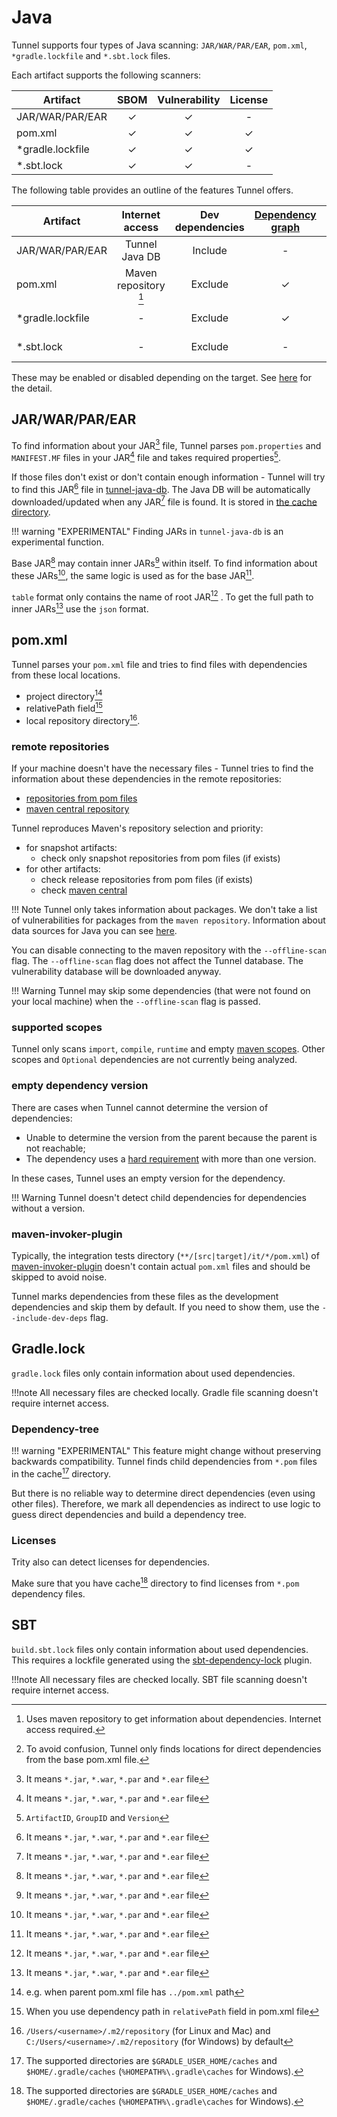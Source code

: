 # Java

Tunnel supports four types of Java scanning: `JAR/WAR/PAR/EAR`, `pom.xml`, `*gradle.lockfile` and `*.sbt.lock` files.

Each artifact supports the following scanners:

| Artifact          | SBOM | Vulnerability | License |
| ----------------- | :--: | :-----------: | :-----: |
| JAR/WAR/PAR/EAR   |  ✓   |       ✓       |    -    |
| pom.xml           |  ✓   |       ✓       |    ✓    |
| \*gradle.lockfile |  ✓   |       ✓       |    ✓    |
| \*.sbt.lock       |  ✓   |       ✓       |    -    |

The following table provides an outline of the features Tunnel offers.

| Artifact          |    Internet access    | Dev dependencies | [Dependency graph][dependency-graph] | Position | [Detection Priority][detection-priority] |
| ----------------- | :-------------------: | :--------------: | :----------------------------------: | :------: | :--------------------------------------: |
| JAR/WAR/PAR/EAR   |    Tunnel Java DB     |     Include      |                  -                   |    -     |                Not needed                |
| pom.xml           | Maven repository [^1] |     Exclude      |                  ✓                   |  ✓[^7]   |                    -                     |
| \*gradle.lockfile |           -           |     Exclude      |                  ✓                   |    ✓     |                Not needed                |
| \*.sbt.lock       |           -           |     Exclude      |                  -                   |    ✓     |                Not needed                |

These may be enabled or disabled depending on the target.
See [here](./index.md) for the detail.

## JAR/WAR/PAR/EAR

To find information about your JAR[^2] file, Tunnel parses `pom.properties` and `MANIFEST.MF` files in your JAR[^2] file and takes required properties[^3].

If those files don't exist or don't contain enough information - Tunnel will try to find this JAR[^2] file in [tunnel-java-db](https://github.com/aquasecurity/trivy-java-db).
The Java DB will be automatically downloaded/updated when any JAR[^2] file is found.
It is stored in [the cache directory](../../configuration/cache.md#cache-directory).

!!! warning "EXPERIMENTAL"
Finding JARs in `tunnel-java-db` is an experimental function.

Base JAR[^2] may contain inner JARs[^2] within itself.
To find information about these JARs[^2], the same logic is used as for the base JAR[^2].

`table` format only contains the name of root JAR[^2] . To get the full path to inner JARs[^2] use the `json` format.

## pom.xml

Tunnel parses your `pom.xml` file and tries to find files with dependencies from these local locations.

- project directory[^4]
- relativePath field[^5]
- local repository directory[^6].

### remote repositories

If your machine doesn't have the necessary files - Tunnel tries to find the information about these dependencies in the remote repositories:

- [repositories from pom files][maven-pom-repos]
- [maven central repository][maven-central]

Tunnel reproduces Maven's repository selection and priority:

- for snapshot artifacts:
  - check only snapshot repositories from pom files (if exists)
- for other artifacts:
  - check release repositories from pom files (if exists)
  - check [maven central][maven-central]

!!! Note
Tunnel only takes information about packages. We don't take a list of vulnerabilities for packages from the `maven repository`.
Information about data sources for Java you can see [here](../../scanner/vulnerability.md#langpkg-data-sources).

You can disable connecting to the maven repository with the `--offline-scan` flag.
The `--offline-scan` flag does not affect the Tunnel database.
The vulnerability database will be downloaded anyway.

!!! Warning
Tunnel may skip some dependencies (that were not found on your local machine) when the `--offline-scan` flag is passed.

### supported scopes

Tunnel only scans `import`, `compile`, `runtime` and empty [maven scopes][maven-scopes]. Other scopes and `Optional` dependencies are not currently being analyzed.

### empty dependency version

There are cases when Tunnel cannot determine the version of dependencies:

- Unable to determine the version from the parent because the parent is not reachable;
- The dependency uses a [hard requirement][version-requirement] with more than one version.

In these cases, Tunnel uses an empty version for the dependency.

!!! Warning
Tunnel doesn't detect child dependencies for dependencies without a version.

### maven-invoker-plugin

Typically, the integration tests directory (`**/[src|target]/it/*/pom.xml`) of [maven-invoker-plugin][maven-invoker-plugin] doesn't contain actual `pom.xml` files and should be skipped to avoid noise.

Tunnel marks dependencies from these files as the development dependencies and skip them by default.
If you need to show them, use the `--include-dev-deps` flag.

## Gradle.lock

`gradle.lock` files only contain information about used dependencies.

!!!note
All necessary files are checked locally. Gradle file scanning doesn't require internet access.

### Dependency-tree

!!! warning "EXPERIMENTAL"
This feature might change without preserving backwards compatibility.
Tunnel finds child dependencies from `*.pom` files in the cache[^8] directory.

But there is no reliable way to determine direct dependencies (even using other files).
Therefore, we mark all dependencies as indirect to use logic to guess direct dependencies and build a dependency tree.

### Licenses

Trity also can detect licenses for dependencies.

Make sure that you have cache[^8] directory to find licenses from `*.pom` dependency files.

## SBT

`build.sbt.lock` files only contain information about used dependencies. This requires a lockfile generated using the
[sbt-dependency-lock][sbt-dependency-lock] plugin.

!!!note
All necessary files are checked locally. SBT file scanning doesn't require internet access.

[^1]: Uses maven repository to get information about dependencies. Internet access required.
[^2]: It means `*.jar`, `*.war`, `*.par` and `*.ear` file
[^3]: `ArtifactID`, `GroupID` and `Version`
[^4]: e.g. when parent pom.xml file has `../pom.xml` path
[^5]: When you use dependency path in `relativePath` field in pom.xml file
[^6]: `/Users/<username>/.m2/repository` (for Linux and Mac) and `C:/Users/<username>/.m2/repository` (for Windows) by default
[^7]: To avoid confusion, Tunnel only finds locations for direct dependencies from the base pom.xml file.
[^8]: The supported directories are `$GRADLE_USER_HOME/caches` and `$HOME/.gradle/caches` (`%HOMEPATH%\.gradle\caches` for Windows).

[dependency-graph]: ../../configuration/reporting.md#show-origins-of-vulnerable-dependencies
[maven-invoker-plugin]: https://maven.apache.org/plugins/maven-invoker-plugin/usage.html
[maven-central]: https://repo.maven.apache.org/maven2/
[maven-pom-repos]: https://maven.apache.org/settings.html#repositories
[maven-scopes]: https://maven.apache.org/guides/introduction/introduction-to-dependency-mechanism.html#Dependency_Scope
[sbt-dependency-lock]: https://stringbean.github.io/sbt-dependency-lock
[detection-priority]: ../../scanner/vulnerability.md#detection-priority
[version-requirement]: https://maven.apache.org/pom.html#dependency-version-requirement-specification
